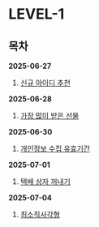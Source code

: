 # LEVEL-1

## 목차

**2025-06-27**

1. [신규 아이디 추천](./2025-06-27/신규-아이디-추천.md)

**2025-06-28**

1. [가장 많이 받은 선물](./2025-06-28/가장-많이-받은-선물.md)

**2025-06-30**

1. [개인정보 수집 유효기간](./2025-06-30/개인정보-수집-유효기간.md)

**2025-07-01**

1. [택배 상자 꺼내기](./2025-07-01/택배-상자-꺼내기.md)

**2025-07-04**

1. [최소직사각형](./2025-07-04/최소직사각형.md)
